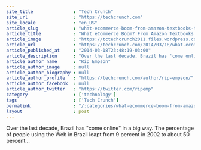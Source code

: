 ```yaml
---
site_title               : "Tech Crunch"
site_url                 : "https://techcrunch.com"
site_locale              : "en_US"
article_slug             : "what-ecommerce-boom-from-amazon-textbooks-to-new-seed-funds-education-technology-is-exploding-in-brazil"
article_title            : "What eCommerce Boom? From Amazon Textbooks To New Seed Funds, Education Technology Is Exploding In Brazil"
article_image            : "https://tctechcrunch2011.files.wordpress.com/2014/03/148704_393180157425094_675919501_n.jpg?w=600&h=400&crop=1"
article_url              : "https://techcrunch.com/2014/03/18/what-ecommerce-boom-from-amazon-textbooks-to-new-seed-funds-education-technology-is-exploding-in-brazil/"
article_published_at     : "2014-03-18T23:48:19-03:00"
article_description      : "Over the last decade, Brazil has 'come online' in a big way. The percentage of people using the Web in Brazil leapt from 9 percent in 2002 to about 50 percent..."
article_author_name      : "Rip Empson"
article_author_image     : null
article_author_biography : null
article_author_profile   : "https://techcrunch.com/author/rip-empson/"
article_author_facebook  : null
article_author_twitter   : "https://twitter.com/ripemp"
category                 : ['technology']
tags                     : ['Tech Crunch']
permalink                : "/:categories/what-ecommerce-boom-from-amazon-textbooks-to-new-seed-funds-education-technology-is-exploding-in-brazil/"
layout                   : post
---
```


Over the last decade, Brazil has "come online" in a big way. The percentage of people using the Web in Brazil leapt from 9 percent in 2002 to about 50 percent...
